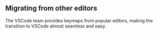 ## Migrating from other editors

The VSCode team provides keymaps from popular editors, making the transition to VSCode almost seamless and easy.